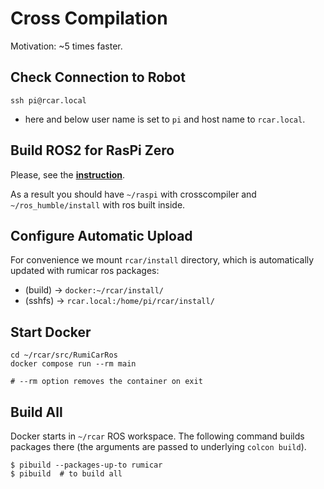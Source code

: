 # Cross Compilation

Motivation: ~5 times faster.

## Check Connection to Robot
```
ssh pi@rcar.local
```

* here and below user name is set to `pi` and host name to `rcar.local`.

## Build ROS2 for RasPi Zero
Please, see the [**instruction**](https://github.com/nyacpp/raspi_cross_ros2).

As a result you should have `~/raspi` with crosscompiler and  `~/ros_humble/install` with ros built inside.

## Configure Automatic Upload
For convenience we mount `rcar/install` directory, which is automatically updated with rumicar ros packages:
* (build) → `docker:~/rcar/install/`
* (sshfs) → `rcar.local:/home/pi/rcar/install/`

## Start Docker
```
cd ~/rcar/src/RumiCarRos
docker compose run --rm main

# --rm option removes the container on exit 
```

## Build All
Docker starts in `~/rcar` ROS workspace. The following command builds packages there (the arguments are passed to underlying `colcon build`).

```
$ pibuild --packages-up-to rumicar
$ pibuild  # to build all
```